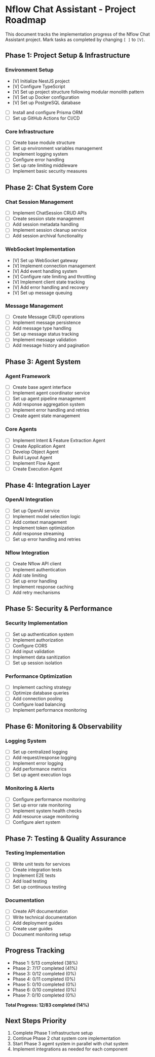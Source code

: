 # Nflow Chat Assistant - Project Roadmap

This document tracks the implementation progress of the Nflow Chat Assistant project. Mark tasks as completed by changing `[ ]` to `[V]`.

## Phase 1: Project Setup & Infrastructure

### Environment Setup

- [V] Initialize NestJS project
- [V] Configure TypeScript
- [V] Set up project structure following modular monolith pattern
- [V] Set up Docker configuration
- [V] Set up PostgreSQL database
- [ ] Install and configure Prisma ORM
- [ ] Set up GitHub Actions for CI/CD

### Core Infrastructure

- [ ] Create base module structure
- [ ] Set up environment variables management
- [ ] Implement logging system
- [ ] Configure error handling
- [ ] Set up rate limiting middleware
- [ ] Implement basic security measures

## Phase 2: Chat System Core

### Chat Session Management

- [ ] Implement ChatSession CRUD APIs
- [ ] Create session state management
- [ ] Add session metadata handling
- [ ] Implement session cleanup service
- [ ] Add session archival functionality

### WebSocket Implementation

- [V] Set up WebSocket gateway
- [V] Implement connection management
- [V] Add event handling system
- [V] Configure rate limiting and throttling
- [V] Implement client state tracking
- [V] Add error handling and recovery
- [V] Set up message queuing

### Message Management

- [ ] Create Message CRUD operations
- [ ] Implement message persistence
- [ ] Add message type handling
- [ ] Set up message status tracking
- [ ] Implement message validation
- [ ] Add message history and pagination

## Phase 3: Agent System

### Agent Framework

- [ ] Create base agent interface
- [ ] Implement agent coordinator service
- [ ] Set up agent pipeline management
- [ ] Add response aggregation system
- [ ] Implement error handling and retries
- [ ] Create agent state management

### Core Agents

- [ ] Implement Intent & Feature Extraction Agent
- [ ] Create Application Agent
- [ ] Develop Object Agent
- [ ] Build Layout Agent
- [ ] Implement Flow Agent
- [ ] Create Execution Agent

## Phase 4: Integration Layer

### OpenAI Integration

- [ ] Set up OpenAI service
- [ ] Implement model selection logic
- [ ] Add context management
- [ ] Implement token optimization
- [ ] Add response streaming
- [ ] Set up error handling and retries

### Nflow Integration

- [ ] Create Nflow API client
- [ ] Implement authentication
- [ ] Add rate limiting
- [ ] Set up error handling
- [ ] Implement response caching
- [ ] Add retry mechanisms

## Phase 5: Security & Performance

### Security Implementation

- [ ] Set up authentication system
- [ ] Implement authorization
- [ ] Configure CORS
- [ ] Add input validation
- [ ] Implement data sanitization
- [ ] Set up session isolation

### Performance Optimization

- [ ] Implement caching strategy
- [ ] Optimize database queries
- [ ] Add connection pooling
- [ ] Configure load balancing
- [ ] Implement performance monitoring

## Phase 6: Monitoring & Observability

### Logging System

- [ ] Set up centralized logging
- [ ] Add request/response logging
- [ ] Implement error logging
- [ ] Add performance metrics
- [ ] Set up agent execution logs

### Monitoring & Alerts

- [ ] Configure performance monitoring
- [ ] Set up error rate monitoring
- [ ] Implement system health checks
- [ ] Add resource usage monitoring
- [ ] Configure alert system

## Phase 7: Testing & Quality Assurance

### Testing Implementation

- [ ] Write unit tests for services
- [ ] Create integration tests
- [ ] Implement E2E tests
- [ ] Add load testing
- [ ] Set up continuous testing

### Documentation

- [ ] Create API documentation
- [ ] Write technical documentation
- [ ] Add deployment guides
- [ ] Create user guides
- [ ] Document monitoring setup

## Progress Tracking

- Phase 1: 5/13 completed (38%)
- Phase 2: 7/17 completed (41%)
- Phase 3: 0/12 completed (0%)
- Phase 4: 0/11 completed (0%)
- Phase 5: 0/10 completed (0%)
- Phase 6: 0/10 completed (0%)
- Phase 7: 0/10 completed (0%)

**Total Progress: 12/83 completed (14%)**

## Next Steps Priority

1. Complete Phase 1 infrastructure setup
2. Continue Phase 2 chat system core implementation
3. Start Phase 3 agent system in parallel with chat system
4. Implement integrations as needed for each component
